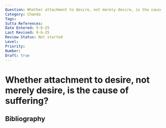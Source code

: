 ```yaml
---
Question: Whether attachment to desire, not merely desire, is the cause of suffering?
Category: Chanda
Tags: 
Sutta References: 
Date Entered: 9-6-25
Last Revised: 9-6-25
Review Status: Not started
Level: 
Priority: 
Number: 
Draft: true
---
```


# Whether attachment to desire, not merely desire, is the cause of suffering?

## Bibliography

<!-- 

Notes:



-->